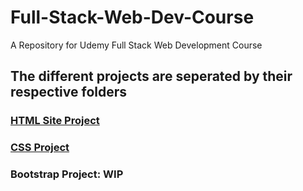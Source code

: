 # Full-Stack-Web-Dev-Course
A Repository for Udemy Full Stack Web Development Course

## The different projects are seperated by their respective folders 

### [HTML Site Project](https://htmlpreview.github.io/?https://github.com/csj9703/Full-Stack-Web-Dev-Course/blob/main/HTML-Personal-Site/index.html)
### [CSS Project](https://htmlpreview.github.io/?https://github.com/csj9703/Full-Stack-Web-Dev-Course/blob/main/CSS-My-Site/index.html)
### Bootstrap Project: WIP
